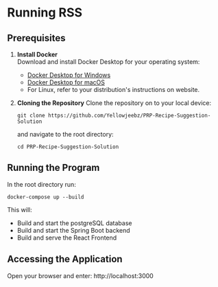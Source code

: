 # Running RSS

## Prerequisites

1. **Install Docker**  
   Download and install Docker Desktop for your operating system:  
   - [Docker Desktop for Windows](https://www.docker.com/products/docker-desktop/)
   - [Docker Desktop for macOS](https://www.docker.com/products/docker-desktop/)
   - For Linux, refer to your distribution's instructions on website.

2. **Cloning the Repository** 
   Clone the repository on to your local device:

   `git clone https://github.com/Yellowjeebz/PRP-Recipe-Suggestion-Solution`

   and navigate to the root directory:

   `cd PRP-Recipe-Suggestion-Solution`



## Running the Program 
   In the root directory run:

   `docker-compose up --build`

   This will: 
   - Build and start the postgreSQL database
   - Build and start the Spring Boot backend 
   - Build and serve the React Frontend 

## Accessing the Application 
  Open your browser and enter:
  http://localhost:3000
